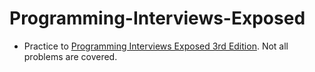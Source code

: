 # Programming-Interviews-Exposed

- Practice to [Programming Interviews Exposed 3rd Edition](http://www.piexposed.com/). Not all problems are covered.
